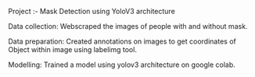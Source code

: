 Project :- Mask Detection using YoloV3 architecture

Data collection: Webscraped the images of people with and without mask.

Data preparation: Created annotations on images to get coordinates of Object within image using labelimg tool.

Modelling: Trained a model using yolov3 architecture on google colab.
